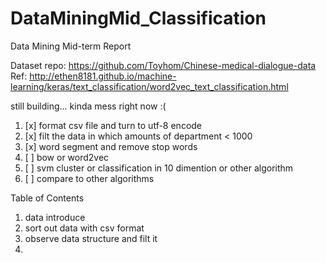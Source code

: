 # DataMiningMid_Classification
Data Mining Mid-term Report


Dataset repo: https://github.com/Toyhom/Chinese-medical-dialogue-data
Ref: http://ethen8181.github.io/machine-learning/keras/text_classification/word2vec_text_classification.html

still building...
    kinda mess right now :(

1. [x] format csv file and turn to utf-8 encode
2. [x] filt the data in which amounts of department < 1000 
3. [x] word segment and remove stop words
4. [ ] bow or word2vec
5. [ ] svm cluster or classification in 10 dimention or other algorithm
6. [ ] compare to other algorithms 

Table of Contents
1. data introduce
2. sort out data with csv format
3. observe data structure and filt it
4. 